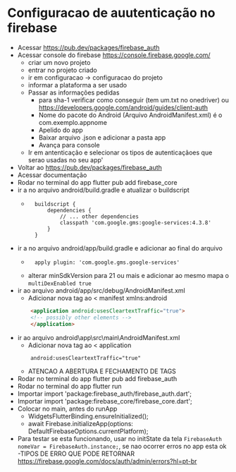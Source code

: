 # Configuracao de auutenticação no firebase
- Acessar https://pub.dev/packages/firebase_auth
- Acessar console do firebase https://console.firebase.google.com/
    - criar um novo projeto
    - entrar no projeto criado
    - ir em configuracao -> configuracao do projeto
    - informar a plataforma a ser usado
    - Passar as informações pedidas
        - para sha-1 verificar como conseguir (tem um.txt no onedriver) ou https://developers.google.com/android/guides/client-auth
        - Nome do pacote do Android (Arquivo AndroidManifest.xml) é o com.exemplo.appnome
        - Apelido do app
        - Baixar arquivo .json e adicionar a pasta app
        - Avança para console
    - Ir em antenticação e selecionar os tipos de autenticaçãoes que serao usadas no seu app'
- Voltar ao https://pub.dev/packages/firebase_auth
- Acessar documentação
- Rodar no terminal do app flutter pub add firebase_core
- ir a no arquivo android/build.gradle e atualizar o buildscript
    - ``` 
        buildscript {
            dependencies {
                // ... other dependencies
                classpath 'com.google.gms:google-services:4.3.8'
            }
        }
        ```
- ir a no arquivo android/app/build.gradle e adicionar ao final do arquivo
    - ``` 
        apply plugin: 'com.google.gms.google-services'
        ```
    - alterar minSdkVersion para 21 ou mais e adicionar ao mesmo mapa o ```multiDexEnabled true```
- ir ao arquivo android/app/src/debug/AndroidManifest.xml
    - Adicionar nova tag ao < manifest xmlns:android
    ```html
        <application android:usesCleartextTraffic="true">
        <!-- possibly other elements -->
        </application>
    ```
- ir ao arquivo android\app\src\main\AndroidManifest.xml
    - Adicionar nova tag ao < application
    ```html
        android:usesCleartextTraffic="true"
    ```
    - ATENCAO A ABERTURA E FECHAMENTO DE TAGS
- Rodar no terminal do app flutter pub add firebase_auth
- Rodar no terminal do app flutter run
- Importar import 'package:firebase_auth/firebase_auth.dart';
- Importar import 'package:firebase_core/firebase_core.dart';
- Colocar no main, antes do runApp 
    - WidgetsFlutterBinding.ensureInitialized();
    - await Firebase.initializeApp(options: DefaultFirebaseOptions.currentPlatform);
- Para testar se esta funcionando, usar no initState da tela ```FirebaseAuth  nomeVar = FirebaseAuth.instance;```, se nao ocorrer erros no app esta ok
-TIPOS DE ERRO QUE PODE RETORNAR https://firebase.google.com/docs/auth/admin/errors?hl=pt-br


